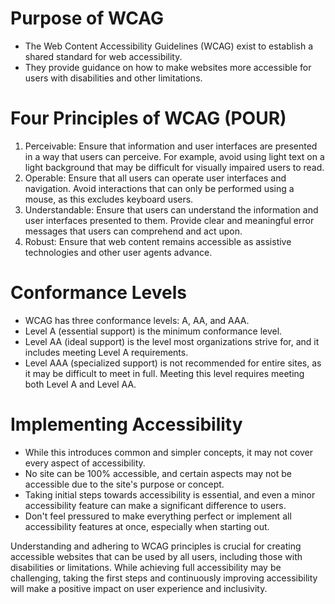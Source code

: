 # Purpose of WCAG

- The Web Content Accessibility Guidelines (WCAG) exist to establish a shared standard for web accessibility.
- They provide guidance on how to make websites more accessible for users with disabilities and other limitations.

# Four Principles of WCAG (POUR)
1. Perceivable: Ensure that information and user interfaces are presented in a way that users can perceive. For example, avoid using light text on a light background that may be difficult for visually impaired users to read.
2. Operable: Ensure that all users can operate user interfaces and navigation. Avoid interactions that can only be performed using a mouse, as this excludes keyboard users.
3. Understandable: Ensure that users can understand the information and user interfaces presented to them. Provide clear and meaningful error messages that users can comprehend and act upon.
4. Robust: Ensure that web content remains accessible as assistive technologies and other user agents advance.

# Conformance Levels

- WCAG has three conformance levels: A, AA, and AAA.
- Level A (essential support) is the minimum conformance level.
- Level AA (ideal support) is the level most organizations strive for, and it includes meeting Level A requirements.
- Level AAA (specialized support) is not recommended for entire sites, as it may be difficult to meet in full. Meeting this level requires meeting both Level A and Level AA.

# Implementing Accessibility

- While this introduces common and simpler concepts, it may not cover every aspect of accessibility.
- No site can be 100% accessible, and certain aspects may not be accessible due to the site's purpose or concept.
- Taking initial steps towards accessibility is essential, and even a minor accessibility feature can make a significant difference to users.
- Don't feel pressured to make everything perfect or implement all accessibility features at once, especially when starting out.

Understanding and adhering to WCAG principles is crucial for creating accessible websites that can be used by all users, including those with disabilities or limitations. While achieving full accessibility may be challenging, taking the first steps and continuously improving accessibility will make a positive impact on user experience and inclusivity.
